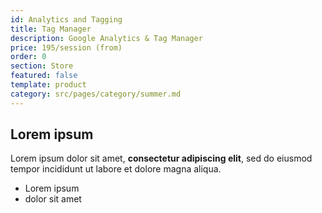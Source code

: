 ```yaml
---
id: Analytics and Tagging
title: Tag Manager
description: Google Analytics & Tag Manager
price: 195/session (from)
order: 0
section: Store
featured: false
template: product
category: src/pages/category/summer.md
---
```

## Lorem ipsum

Lorem ipsum dolor sit amet, **consectetur adipiscing elit**, sed do eiusmod tempor incididunt ut labore et dolore magna aliqua.

- Lorem ipsum
- dolor sit amet